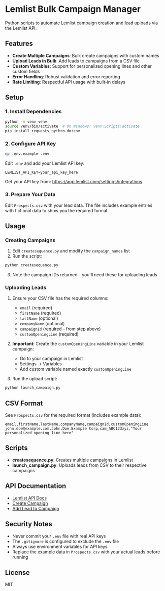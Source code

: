 # Lemlist Bulk Campaign Manager

Python scripts to automate Lemlist campaign creation and lead uploads via the Lemlist API.

## Features

- **Create Multiple Campaigns**: Bulk create campaigns with custom names
- **Upload Leads in Bulk**: Add leads to campaigns from a CSV file
- **Custom Variables**: Support for personalized opening lines and other custom fields
- **Error Handling**: Robust validation and error reporting
- **Rate Limiting**: Respectful API usage with built-in delays

## Setup

### 1. Install Dependencies

```bash
python -m venv venv
source venv/bin/activate  # On Windows: venv\Scripts\activate
pip install requests python-dotenv
```

### 2. Configure API Key

```bash
cp .env.example .env
```

Edit `.env` and add your Lemlist API key:
```
LEMLIST_API_KEY=your_api_key_here
```

Get your API key from: https://app.lemlist.com/settings/integrations

### 3. Prepare Your Data

Edit `Prospects.csv` with your lead data. The file includes example entries with fictional data to show you the required format.

## Usage

### Creating Campaigns

1. Edit `createsequence.py` and modify the `campaign_names` list
2. Run the script:
```bash
python createsequence.py
```
3. Note the campaign IDs returned - you'll need these for uploading leads

### Uploading Leads

1. Ensure your CSV file has the required columns:
   - `email` (required)
   - `firstName` (required)
   - `lastName` (optional)
   - `companyName` (optional)
   - `campaignId` (required - from step above)
   - `customOpeningLine` (required)

2. **Important**: Create the `customOpeningLine` variable in your Lemlist campaign:
   - Go to your campaign in Lemlist
   - Settings → Variables
   - Add custom variable named exactly `customOpeningLine`

3. Run the upload script:
```bash
python launch_campaign.py
```

## CSV Format

See `Prospects.csv` for the required format (includes example data):

```csv
email,firstName,lastName,companyName,campaignId,customOpeningLine
john.doe@example.com,John,Doe,Example Corp,cam_ABC123xyz,"Your personalized opening line here"
```

## Scripts

- **createsequence.py**: Creates multiple campaigns in Lemlist
- **launch_campaign.py**: Uploads leads from CSV to their respective campaigns

## API Documentation

- [Lemlist API Docs](https://developer.lemlist.com/)
- [Create Campaign](https://developer.lemlist.com/#create-a-campaign)
- [Add Lead to Campaign](https://developer.lemlist.com/#add-a-lead-in-a-campaign)

## Security Notes

- Never commit your `.env` file with real API keys
- The `.gitignore` is configured to exclude the `.env` file
- Always use environment variables for API keys
- Replace the example data in `Prospects.csv` with your actual leads before running

## License

MIT